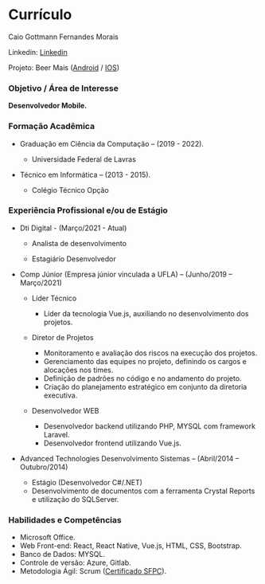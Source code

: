 # Currículo

Caio Gottmann Fernandes Morais

Linkedin: [Linkedin](https://www.linkedin.com/in/caio-gottmann/)

Projeto: Beer Mais ([Android](https://play.google.com/store/apps/details?id=br.com.joseneves.beerMais.android&hl=pt) / [IOS](https://apps.apple.com/br/app/beer-mais/id1450659497))

### Objetivo / Área de Interesse

**Desenvolvedor Mobile.**

### Formação Acadêmica

- Graduação em Ciência da Computação – (2019 - 2022).
  - Universidade Federal de Lavras

- Técnico em Informática – (2013 - 2015).
  - Colégio Técnico Opção


### Experiência Profissional e/ou de Estágio

- Dti Digital - (Março/2021 - Atual)
  - Analista de desenvolvimento
  
  - Estagiário Desenvolvedor


- Comp Júnior (Empresa júnior vinculada a UFLA) – (Junho/2019 – Março/2021)
  - Líder Técnico
    - Líder da tecnologia Vue.js, auxiliando no desenvolvimento dos projetos.

  - Diretor de Projetos
    - Monitoramento e avaliação dos riscos na execução dos projetos.
    - Gerenciamento das equipes no projeto, definindo os cargos e alocações nos times.
    - Definição de padrões no código e no andamento do projeto.
    - Criação do planejamento estratégico em conjunto da diretoria executiva.

  - Desenvolvedor WEB
    - Desenvolvedor backend utilizando PHP, MYSQL com framework Laravel.
    - Desenvolvedor frontend utilizando Vue.js.

- Advanced Technologies Desenvolvimento Sistemas – (Abril/2014 – Outubro/2014)
  - Estágio (Desenvolvedor C#/.NET)
  - Desenvolvimento de documentos com a ferramenta Crystal Reports e utilização do SQLServer.
  
### Habilidades e Competências
  
- Microsoft Office.
- Web Front-end: React, React Native, Vue.js, HTML, CSS, Bootstrap.
- Banco de Dados: MYSQL.
- Controle de versão: Azure, Gitlab.
- Metodologia Ágil: Scrum ([Certificado SFPC](https://drive.google.com/file/d/1nWVfQ2iOdLdg6RcXVQjXl6v_hGSsQKMC/view)).

